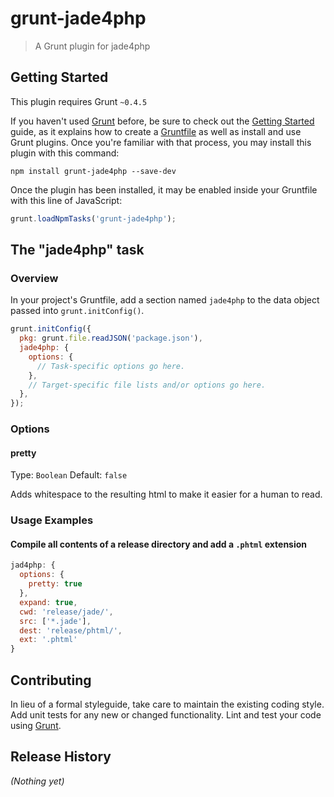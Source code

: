 # grunt-jade4php

> A Grunt plugin for jade4php

## Getting Started
This plugin requires Grunt `~0.4.5`

If you haven't used [Grunt](http://gruntjs.com/) before, be sure to check out the [Getting Started](http://gruntjs.com/getting-started) guide, as it explains how to create a [Gruntfile](http://gruntjs.com/sample-gruntfile) as well as install and use Grunt plugins. Once you're familiar with that process, you may install this plugin with this command:

```shell
npm install grunt-jade4php --save-dev
```

Once the plugin has been installed, it may be enabled inside your Gruntfile with this line of JavaScript:

```js
grunt.loadNpmTasks('grunt-jade4php');
```

## The "jade4php" task

### Overview
In your project's Gruntfile, add a section named `jade4php` to the data object passed into `grunt.initConfig()`.

```js
grunt.initConfig({
  pkg: grunt.file.readJSON('package.json'),
  jade4php: {
    options: {
      // Task-specific options go here.
    },
    // Target-specific file lists and/or options go here.
  },
});
```

### Options

#### pretty

Type: `Boolean`
Default: `false`

Adds whitespace to the resulting html to make it easier for a human to read.

### Usage Examples

#### Compile all contents of a release directory and add a `.phtml` extension
```js
jad4php: {
  options: {
    pretty: true
  },
  expand: true,
  cwd: 'release/jade/',
  src: ['*.jade'],
  dest: 'release/phtml/',
  ext: '.phtml'
}
```

## Contributing
In lieu of a formal styleguide, take care to maintain the existing coding style. Add unit tests for any new or changed functionality. Lint and test your code using [Grunt](http://gruntjs.com/).

## Release History
_(Nothing yet)_
